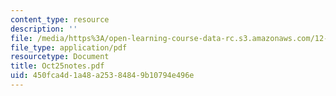 ```yaml
---
content_type: resource
description: ''
file: /media/https%3A/open-learning-course-data-rc.s3.amazonaws.com/12-109-petrology-fall-2005/450fca4d1a48a25384849b10794e496e_Oct25notes.pdf
file_type: application/pdf
resourcetype: Document
title: Oct25notes.pdf
uid: 450fca4d-1a48-a253-8484-9b10794e496e
---
```


